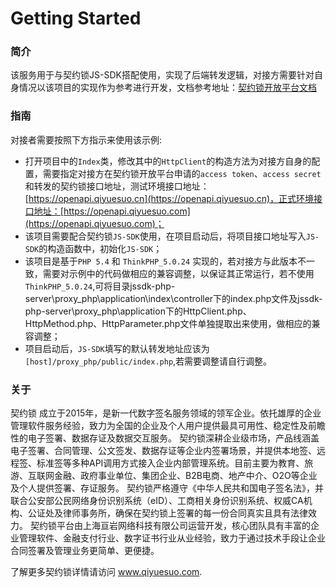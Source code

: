 # Getting Started

### 简介

该服务用于与契约锁JS-SDK搭配使用，实现了后端转发逻辑，对接方需要针对自身情况以该项目的实现作为参考进行开发，文档参考地址：[契约锁开放平台文档](https://open.qiyuesuo.com/document/2593807238267146934)

### 指南
对接者需要按照下方指示来使用该示例:

* 打开项目中的`Index`类，修改其中的`HttpClient`的构造方法为对接方自身的配置，需要指定对接方在契约锁开放平台申请的`access token`、`access secret`和转发的契约锁接口地址，测试环境接口地址： [https://openapi.qiyuesuo.cn](https://openapi.qiyuesuo.cn)，正式环境接口地址：[https://openapi.qiyuesuo.com](https://openapi.qiyuesuo.com)；
* 该项目需要配合契约锁`JS-SDK`使用，在项目启动后，将项目接口地址写入`JS-SDK`的构造函数中，初始化`JS-SDK`；
* 该项目是基于`PHP 5.4` 和 `ThinkPHP_5.0.24` 实现的，若对接方与此版本不一致，需要对示例中的代码做相应的兼容调整，以保证其正常运行，若不使用`ThinkPHP_5.0.24`,可将目录jssdk-php-server\proxy_php\application\index\controller下的index.php文件及jssdk-php-server\proxy_php\application下的HttpClient.php、HttpMethod.php、HttpParameter.php文件单独提取出来使用，做相应的兼容调整；
* 项目启动后，`JS-SDK`填写的默认转发地址应该为`[host]/proxy_php/public/index.php`,若需要调整请自行调整。

### 关于

契约锁 成立于2015年，是新一代数字签名服务领域的领军企业。依托雄厚的企业管理软件服务经验，致力为全国的企业及个人用户提供最具可用性、稳定性及前瞻性的电子签署、数据存证及数据交互服务。 契约锁深耕企业级市场，产品线涵盖电子签署、合同管理、公文签发、数据存证等企业内签署场景，并提供本地签、远程签、标准签等多种API调用方式接入企业内部管理系统。目前主要为教育、旅游、互联网金融、政府事业单位、集团企业、B2B电商、地产中介、O2O等企业及个人提供签署、存证服务。 契约锁严格遵守《中华人民共和国电子签名法》，并联合公安部公民网络身份识别系统（eID）、工商相关身份识别系统、权威CA机构、公证处及律师事务所，确保在契约锁上签署的每一份合同真实且具有法律效力。 契约锁平台由上海亘岩网络科技有限公司运营开发，核心团队具有丰富的企业管理软件、金融支付行业、数字证书行业从业经验，致力于通过技术手段让企业合同签署及管理业务更简单、更便捷。

了解更多契约锁详情请访问 www.qiyuesuo.com.